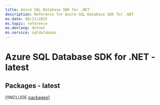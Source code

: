 ```yaml
---
title: Azure SQL Database SDK for .NET
description: Reference for Azure SQL Database SDK for .NET
ms.date: 08/13/2025
ms.topic: reference
ms.devlang: dotnet
ms.service: sqldatabase
---
```

# Azure SQL Database SDK for .NET - latest
## Packages - latest
[!INCLUDE [packages](sql-database-index.md)]